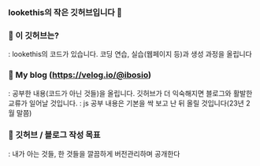 ### lookethis의 작은 깃허브입니다 👋

### 🌱 이 깃허브는?
: lookethis의 코드가 있습니다. 코딩 연습, 실습(웹페이지 등)과 생성 과정을 올립니다

### 🌱 My blog (https://velog.io/@ibosio)
: 공부한 내용(코드가 아닌 것들)을 올립니다. 깃허브가 더 익숙해지면 블로그와 활발한 교류가 일어날 것입니다.
: js 공부 내용은 기본을 싹 보고 난 뒤 올릴 것입니다(23년 2월 말쯤)

### 🌱 깃허브 / 블로그 작성 목표
: 내가 아는 것들, 한 것들을 깔끔하게 버전관리하며 공개한다

<!--
**lookethis/lookethis** is a ✨ _special_ ✨ repository because its `README.md` (this file) appears on your GitHub profile.

Here are some ideas to get you started:

- 🔭 I’m currently working on ...
- 🌱 I’m currently learning ...
- 👯 I’m looking to collaborate on ...
- 🤔 I’m looking for help with ...
- 💬 Ask me about ...
- 📫 How to reach me: ...
- 😄 Pronouns: ...
- ⚡ Fun fact: ...
-->
